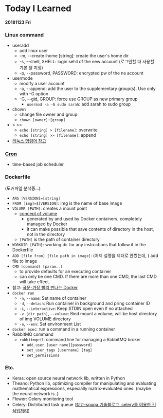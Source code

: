 # Today I Learned

#### 20181123 Fri

### Linux command

- useradd
  - add linux user
  - -m, --create-home [string]: create the user's home dir
  - -s, --shell, SHELL: login sehll of the new account (로그인할 때 사용할 기본 쉘 지정)
  - -p, --password, PASSWORD: encrypted pw of the ne account
- usermode
  - modify a user account
  - -a, --append: add the user to the supplementary group(s). Use only with -G option
  - -G, --gid, GROUP: force use GROUP as new primary group
    - `usermod -a -G sudo sarah`: add sarah to sudo group
- chown
  - change file owner and group
  - `chown [owner]:[group]`
- \> \>>
  - `echo [string] > [filename]`: overwrite
  - `echo [string] >> [filename]`: append
- [리눅스 명령어 참고](https://linux.die.net/man/)



### [Cron](https://en.wikipedia.org/wiki/Cron)

- time-based job scheduler

### Dockerfile

(도커파일 분석중...)

- `ARG [VERSION]=[string]`
- `FROM [img]=$[VERSION]`: img is the name of base image
- `VOLUME [PATH]`: creates a mount point
  - [concept of volume](https://docs.docker.com/storage/volumes/)
    - generated by and used by Docker containers, completely managed by Docker
    - it can make possible that save contents of directory in the host, not in the directory
  - `[PATH]` is the path of container directory
- `WORKDIR [PATH]`: working dir for any instructions that follow it in the Dockerfile
- `ADD [file from] [file path in image]`: (어제 설명을 제대로 안썼는데, ) add file to image
- `CMD [command] [param..]`
  - to provide defaults for an executing container
  - can only be one CMD. If there are more than one CMD, the last CMD will take effect.
- 참고: [국문-가장 빨리 만나는 Docker](http://www.pyrasis.com/docker.html)
- `docker run`
  - `-n`, `--name`: Set name of container
  - `-d`, `--detach`: Run container in background and pring container ID
  - `-i`, `--interactive`: Keep STDIN open even if no attached
  - `-v [dir path]`, `--volume`:  Bind mount a volume, will be host directory of img VOLUME directory
  - `-e`, `--env`: Set environment List
- `docker exec`: run a command in a running container
- RabbitMQ command
  - `rabbitmqctl`: command line for managing a RabbitMQ broker
    - `add_user [user name][password]`
    - `set_user_tags [username] [tag] `
    - `set_permissions`

### Etc.

- Keras: open source neural network lib, written in Python
- Theano: Python lib, optimizing compiler for manipulating and evaluating mathematical expressions, especially matrix-evaluated ones. (maybe the neural network is..)
- Flower: Celery monitoring tool
- Celery: Distributed task queue ([참고-spoqa 기술블로그, celery를 이용한 긴 작업처리](https://spoqa.github.io/2012/05/29/distribute-task-with-celery.html))